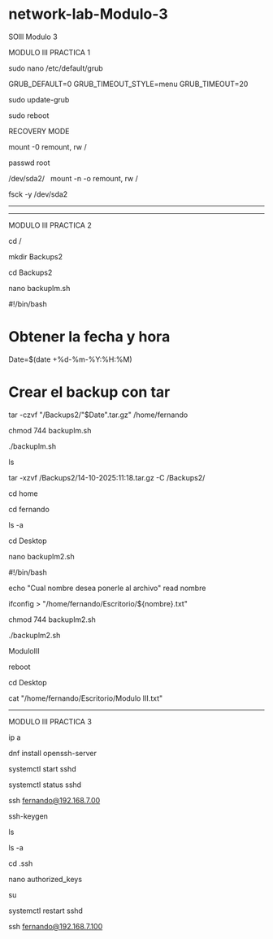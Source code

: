 # network-lab-Modulo-3
SOlll Modulo 3

MODULO III PRACTICA 1

sudo nano /etc/default/grub

GRUB_DEFAULT=0
GRUB_TIMEOUT_STYLE=menu
GRUB_TIMEOUT=20

sudo update-grub

sudo reboot

RECOVERY MODE

mount -0 remount, rw /

passwd root

/dev/sda2/ 
 
mount -n -o remount, rw /

fsck -y /dev/sda2 

---------------------------------------------------------------------------------
---------------------------------------------------------------------------------
MODULO III PRACTICA 2

cd / 

mkdir Backups2 

cd Backups2 

nano backuplm.sh 

#!/bin/bash 

# Obtener la fecha y hora
Date=$(date +%d-%m-%Y:%H:%M)

# Crear el backup con tar
tar -czvf "/Backups2/"$Date".tar.gz" /home/fernando

chmod 744 backuplm.sh 

./backuplm.sh 

ls 

tar -xzvf /Backups2/14-10-2025:11:18.tar.gz -C /Backups2/ 

cd home

cd fernando

ls -a

cd Desktop

nano backuplm2.sh

#!/bin/bash

echo "Cual nombre desea ponerle al archivo"
read nombre

ifconfig > "/home/fernando/Escritorio/${nombre}.txt"

chmod 744 backuplm2.sh 

./backuplm2.sh 

ModuloIII 

reboot

cd Desktop

cat "/home/fernando/Escritorio/Modulo III.txt" 

------------------------------------------------------------------------------------------------------------------------------------------------------------------------------------

MODULO III PRACTICA 3

ip a 

dnf install openssh-server 

systemctl start sshd 

systemctl status sshd 

ssh fernando@192.168.7.00

ssh-keygen

ls

ls -a

cd .ssh

nano authorized_keys

su 

systemctl restart sshd 

ssh fernando@192.168.7.100

